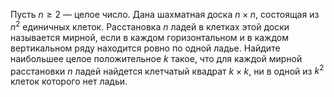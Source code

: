 Пусть $n\ge 2$ — целое число. Дана шахматная доска $n\times n$, состоящая из ${{n}^{2}}$ единичных клеток. Расстановка $n$ ладей в клетках этой доски называется мирной, если в каждом горизонтальном и в каждом вертикальном ряду находится ровно по одной ладье. Найдите наибольшее целое положительное $k$ такое, что для каждой мирной расстановки $n$ ладей найдется клетчатый квадрат $k\times k$, ни в одной из ${{k}^{2}}$ клеток которого нет ладьи.